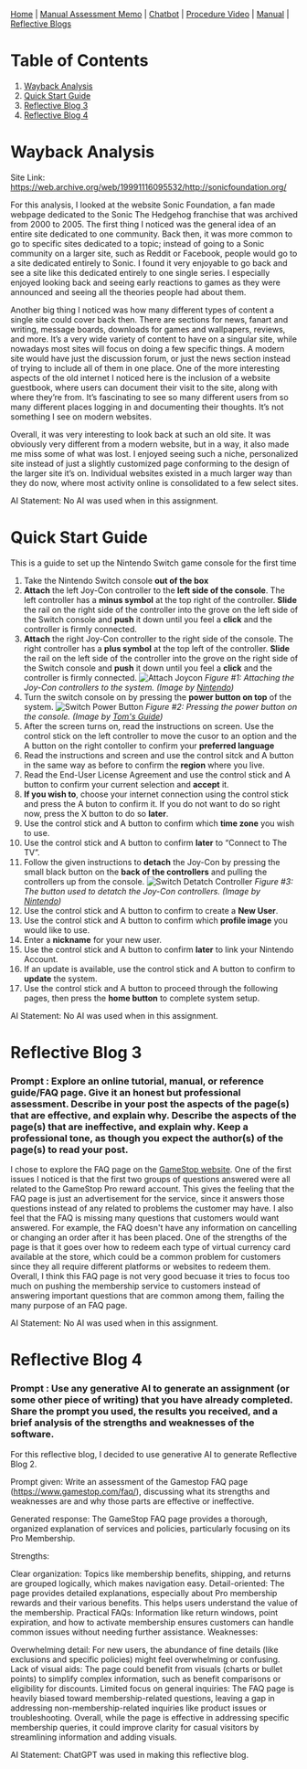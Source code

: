 [Home](index.md) | [Manual Assessment Memo](manual_assessment_memo.md) | [Chatbot](chatbot.md) | [Procedure Video](procedure_video.md) | [Manual](manual.md) | [Reflective Blogs](reflective_blogs.md) 

# Table of Contents 
1. [Wayback Analysis](#wayback-analysis)
2. [Quick Start Guide](#quick-start-guide)
3. [Reflective Blog 3](#reflective-blog-3)
4. [Reflective Blog 4](#reflective-blog-4)

# Wayback Analysis

Site Link: <https://web.archive.org/web/19991116095532/http://sonicfoundation.org/>

For this analysis, I looked at the website Sonic Foundation, a fan made webpage dedicated to the Sonic The Hedgehog franchise that was archived from 2000 to 2005.
The first thing I noticed was the general idea of an entire site dedicated to one community. Back then, it was more common to go to specific sites dedicated to a topic; instead of going to a Sonic community on a larger site, such as Reddit or Facebook, people would go to a site dedicated entirely to Sonic. I found it very enjoyable to go back and see a site like this dedicated entirely to one single series. I especially enjoyed looking back and seeing early reactions to games as they were announced and seeing all the theories people had about them.

Another big thing I noticed was how many different types of content a single site could cover back then. There are sections for news, fanart and writing, message boards, downloads for games and wallpapers, reviews, and more. It’s a very wide variety of content to have on a singular site, while nowadays most sites will focus on doing a few specific things. A modern site would have just the discussion forum, or just the news section instead of trying to include all of them in one place.
One of the more interesting aspects of the old internet I noticed here is the inclusion of a website guestbook, where users can document their visit to the site, along with where they’re from. It’s fascinating to see so many different users from so many different places logging in and documenting their thoughts. It’s not something I see on modern websites.

Overall, it was very interesting to look back at such an old site. It was obviously very different from a modern website, but in a way, it also made me miss some of what was lost. I enjoyed seeing such a niche, personalized site instead of just a slightly customized page conforming to the design of the larger site it’s on. Individual websites existed in a much larger way than they do now, where most activity online is consolidated to a few select sites.

AI Statement: No AI was used when in this assignment.

# Quick Start Guide

This is a guide to set up the Nintendo Switch game console for the first time

1.	Take the Nintendo Switch console **out of the box**
2.	**Attach** the left Joy-Con controller to the **left side of the console**. The left controller has a **minus symbol** at the top right of the controller. **Slide** the rail on the right side of the controller into the grove on the left side of the Switch console and **push** it down until you feel a **click** and the controller is firmly connected.
3.	**Attach** the right Joy-Con controller to the right side of the console. The right controller has a **plus symbol** at the top left of the controller. **Slide** the rail on the left side of the controller into the grove on the right side of the Switch console and **push** it down until you feel a **click** and the controller is firmly connected.
![Attach Joycon](/docs/assets/attachJoycon.jpg)
*Figure #1: Attaching the Joy-Con controllers to the system.*
*(Image by [Nintendo](https://www.nintendo.com/en-gb/Support/Nintendo-Switch/How-to-Attach-Detach-the-Joy-Con-Controllers-from-the-Nintendo-Switch-Console-1379043.html))*
4.	Turn the switch console on by pressing the **power button on top** of the system.
 ![Switch Power Button](/docs/assets/switchPower.jpg)
*Figure #2: Pressing the power button on the console.*
*(Image by [Tom's Guide](https://www.tomsguide.com/us/nintendo-switch-not-turning-on,review-5737.html))*
6.	After the screen turns on, read the instructions on screen. Use the control stick on the left controller to move the cusor to an option and the A button on the right contoller to confirm your **preferred language**
7.	Read the instructions and screen and use the control sitck and A button in the same way as before to confirm the **region** where you live.
8.	Read the End-User License Agreement and use the control stick and A button to confirm your current selection and **accept** it.
9.	**If you wish to**, choose your internet connection using the control stick and press the A buton to confirm it. If you do not want to do so right now, press the X button to do so **later**.
10.	Use the control stick and A button to confirm which **time zone** you wish to use.
11.	Use the control stick and A button to confirm **later** to “Connect to The TV”.
12.	Follow the given instructions to **detach** the Joy-Con by pressing the small black button on the **back of the controllers** and pulling the controllers up from the console.
![Switch Detatch Controller](/docs/assets/detatch.png)
 *Figure #3: The button used to detatch the Joy-Con controllers.*
*(Image by [Nintendo](https://www.nintendo.com/en-gb/Support/Nintendo-Switch/How-to-Attach-Detach-the-Joy-Con-Controllers-from-the-Nintendo-Switch-Console-1379043.html))*
13.	Use the control stick and A button to confirm to create a **New User**.
14.	Use the control stick and A button to confirm which **profile image** you would like to use.
15.	Enter a **nickname** for your new user.
16.	Use the control stick and A button to confirm **later** to link your Nintendo Account.
17.	If an update is available, use the control stick and A button to confirm to **update** the system.
18.	Use the control stick and A button to proceed through the following pages, then press the **home button** to complete system setup.

AI Statement: No AI was used when in this assignment.

# Reflective Blog 3

### Prompt : Explore an online tutorial, manual, or reference guide/FAQ page. Give it an honest but professional assessment. Describe in your post the aspects of the page(s) that are effective, and explain why. Describe the aspects of the page(s) that are ineffective, and explain why. Keep a professional tone, as though you expect the author(s) of the page(s) to read your post. 


I chose to explore the FAQ page on the [GameStop website](https://www.gamestop.com/faq/). One of the first issues I noticed is that the first two groups of questions answered were all related to the GameStop Pro reward account. This gives the feeling that the FAQ page is just an advertisement for the service, since it answers those questions instead of any related to problems the customer may have. I also feel that the FAQ is missing many questions that customers would want answered. For example, the FAQ doesn't have any information on cancelling or changing an order after it has been placed. One of the strengths of the page is that it goes over how to redeem each type of virtual currency card available at the store, which could be a common problem for customers since they all require different platforms or websites to redeem them. Overall, I think this FAQ page is not very good becuase it tries to focus too much on pushing the membership service to customers instead of answering important questions that are common among them, failing the many purpose of an FAQ page.

AI Statement: No AI was used when in this assignment.

# Reflective Blog 4

### Prompt : Use any generative AI to generate an assignment (or some other piece of writing) that you have already completed. Share the prompt you used, the results you received, and a brief analysis of the strengths and weaknesses of the software.

For this reflective blog, I decided to use generative AI to generate Reflective Blog 2.

Prompt given: Write an assessment of the Gamestop FAQ page (https://www.gamestop.com/faq/), discussing what its strengths and weaknesses are and why those parts are effective or ineffective.

Generated response: The GameStop FAQ page provides a thorough, organized explanation of services and policies, particularly focusing on its Pro Membership.

Strengths:

Clear organization: Topics like membership benefits, shipping, and returns are grouped logically, which makes navigation easy.
Detail-oriented: The page provides detailed explanations, especially about Pro membership rewards and their various benefits. This helps users understand the value of the membership.
Practical FAQs: Information like return windows, point expiration, and how to activate membership ensures customers can handle common issues without needing further assistance.
Weaknesses:

Overwhelming detail: For new users, the abundance of fine details (like exclusions and specific policies) might feel overwhelming or confusing.
Lack of visual aids: The page could benefit from visuals (charts or bullet points) to simplify complex information, such as benefit comparisons or eligibility for discounts.
Limited focus on general inquiries: The FAQ page is heavily biased toward membership-related questions, leaving a gap in addressing non-membership-related inquiries like product issues or troubleshooting.
Overall, while the page is effective in addressing specific membership queries, it could improve clarity for casual visitors by streamlining information and adding visuals.

AI Statement: ChatGPT was used in making this reflective blog.
